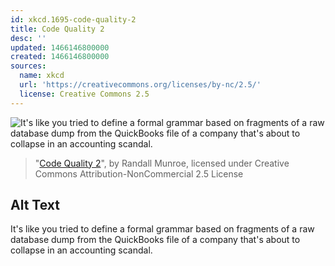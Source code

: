 ```yaml
---
id: xkcd.1695-code-quality-2
title: Code Quality 2
desc: ''
updated: 1466146800000
created: 1466146800000
sources:
  name: xkcd
  url: 'https://creativecommons.org/licenses/by-nc/2.5/'
  license: Creative Commons 2.5
---
```

![It's like you tried to define a formal grammar based on fragments of a raw database dump from the QuickBooks file of a company that's about to collapse in an accounting scandal.](https://imgs.xkcd.com/comics/code_quality_2.png)
> "[Code Quality 2](https://xkcd.com/1695/)", by Randall Munroe, licensed under Creative Commons Attribution-NonCommercial 2.5 License

## Alt Text
It's like you tried to define a formal grammar based on fragments of a raw database dump from the QuickBooks file of a company that's about to collapse in an accounting scandal.
